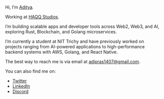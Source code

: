 Hi, I’m [Aditya](https://adityaps.work).

Working at [HAQQ Studios](https://github.com/HAQQ-Studios).

I’m building scalable apps and developer tools across Web2, Web3, and AI, exploring Rust, Blockchain, and Golang microservices.

I’m currently a student at NIT Trichy and have previously worked on projects ranging from AI-powered applications to high-performance backend systems with AWS, Golang, and React Native. 

The best way to reach me is via email at [adipras1407@gmail.com](adipras1407@gmail.com).

You can also find me on:

- [Twitter](https://x.com/0xAditya_pratap)  
- [LinkedIn](https://linkedin.com/in/aditya-pratap-singh-952a8820a)  
- [Discord](https://discord.gg/adipras_1407)
